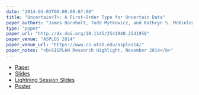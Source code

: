 ```yaml
---
date: "2014-03-03T00:00:00-07:00"
title: "Uncertain<T>: A First-Order Type for Uncertain Data"
paper_authors: "James Bornholt, Todd Mytkowicz, and Kathryn S. McKinley"
type: "paper"
paper_url: "http://dx.doi.org/10.1145/2541940.2541958"
paper_venue: "ASPLOS 2014"
paper_venue_url: "https://www.cs.utah.edu/asplos14/"
paper_notes: "<b>SIGPLAN Research Highlight, November 2014</b>"
---
```


* [Paper](papers/2014-asplos-uncertaint.pdf)
* [Slides](papers/2014-asplos-uncertaint.slides.pdf)
* [Lightning Session Slides](papers/2014-asplos-uncertaint.lightning.pdf)
* [Poster](papers/2014-asplos-uncertaint.poster.pdf)
